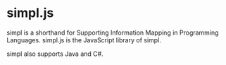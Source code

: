 # simpl.js

simpl is a shorthand for Supporting Information Mapping in Programming Languages. simpl.js is the JavaScript library of simpl.

simpl also supports Java and C#.
